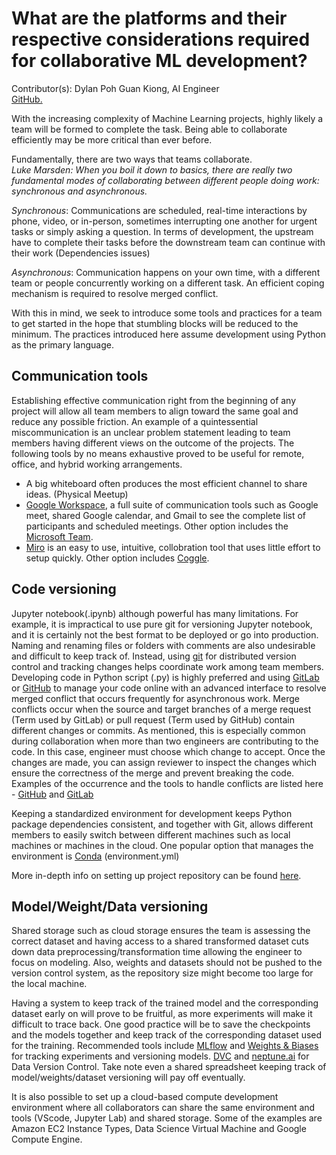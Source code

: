 # What are the platforms and their respective considerations required for collaborative ML development?

Contributor(s): Dylan Poh Guan Kiong, AI Engineer <br>
[GitHub.](https://unicorndy.github.io/Dylan_Poh/)

With the increasing complexity of Machine Learning projects, highly likely a team will be formed to complete the task. Being able to collaborate efficiently may be more critical than ever before. 

Fundamentally, there are two ways that teams collaborate. <br>
*Luke Marsden: When you boil it down to basics, there are really two fundamental modes of collaborating between different people doing work: synchronous and asynchronous.*

*Synchronous*: Communications are scheduled, real-time interactions by phone, video, or in-person, sometimes interrupting one another for urgent tasks or simply asking a question. In terms of development, the upstream have to complete their tasks before the downstream team can continue with their work (Dependencies issues)

*Asynchronous*: Communication happens on your own time, with a different team or people concurrently working on a different task. An efficient coping mechanism is required to resolve merged conflict. 

With this in mind, we seek to introduce some tools and practices for a team to get started in the hope that stumbling blocks will be reduced to the minimum. The practices introduced here assume development using Python as the primary language.

## Communication tools
Establishing effective communication right from the beginning of any project will allow all team members to align toward the same goal and reduce any possible friction. An example of a quintessential miscommunication is an unclear problem statement leading to team members having different views on the outcome of the projects.
The following tools by no means exhaustive proved to be useful for remote, office, and hybrid working arrangements.
- A big whiteboard often produces the most efficient channel to share ideas. (Physical Meetup)
- [ Google Workspace](https://workspace.google.com/), a full suite of communication tools such as Google meet, shared Google calendar, and Gmail to see the complete list of participants and scheduled meetings. Other option includes the [Microsoft Team](https://www.microsoft.com/en-us/microsoft-teams/log-in).
- [Miro](https://miro.com/) is an easy to use, intuitive, collobration tool that uses little effort to setup quickly. Other option includes [Coggle](https://coggle.it/).

## Code versioning
Jupyter notebook(.ipynb) although powerful has many limitations. For example, it is impractical to use pure git for versioning Jupyter notebook, and it is certainly not the best format to be deployed or go into production. Naming and renaming files or folders with comments are also undesirable and difficult to keep track of. Instead, using [git](https://git-scm.com/) for distributed version control and tracking changes helps coordinate work among team members. Developing code in Python script (.py) is highly preferred and using [GitLab](https://about.gitlab.com/) or [GitHub](https://github.com/) to manage your code online with an advanced interface to resolve merged conflict that occurs frequently for asynchronous work. Merge conflicts occur when the source and target branches of a merge request (Term used by GitLab) or pull request (Term used by GitHub) contain different changes or commits. As mentioned, this is especially common during collaboration when more than two engineers are contributing to the code. In this case, engineer must choose which change to accept. Once the changes are made, you can assign reviewer to inspect the changes which ensure the correctness of the merge and prevent breaking the code. Examples of the occurrence and the tools to handle conflicts are listed here - [GitHub](https://docs.github.com/en/pull-requests/collaborating-with-pull-requests/addressing-merge-conflicts/resolving-a-merge-conflict-on-github) and [GitLab](https://docs.gitlab.com/ee/user/project/merge_requests/conflicts.html#:~:text=Merge%20conflicts%20happen%20when%20the,GitLab%20can%20merge%20changes%20together.)


Keeping a standardized environment for development keeps Python package dependencies consistent, and together with Git, allows different members to easily switch between different machines such as local machines or machines in the cloud. One popular option that manages the environment is [Conda](https://docs.conda.io/en/latest/) (environment.yml) 

More in-depth info on setting up project repository can be found [here](https://aisingapore.github.io/handbook-staging/book/3-collab-dev-platforms/repo-structure-setup.html). 

## Model/Weight/Data versioning
Shared storage such as cloud storage ensures the team is assessing the correct dataset and having access to a shared transformed dataset cuts down data preprocessing/transformation time allowing the engineer to focus on modeling. Also, weights and datasets should not be pushed to the version control system, as the repository size might become too large for the local machine.

Having a system to keep track of the trained model and the corresponding dataset early on will prove to be fruitful, as more experiments will make it difficult to trace back. One good practice will be to save the checkpoints and the models together and keep track of the corresponding dataset used for the training. Recommended tools include [MLflow](https://mlflow.org/) and [Weights & Biases](https://wandb.ai/site) for tracking experiments and versioning models. [DVC](https://dvc.org/) and [neptune.ai](https://neptune.ai/) for Data Version Control. Take note even a shared spreadsheet keeping track of model/weights/dataset versioning will pay off eventually.

It is also possible to set up a cloud-based compute development environment where all collaborators can share the same environment and tools (VScode, Jupyter Lab) and shared storage. Some of the examples are Amazon EC2 Instance Types, Data Science Virtual Machine and Google Compute Engine.